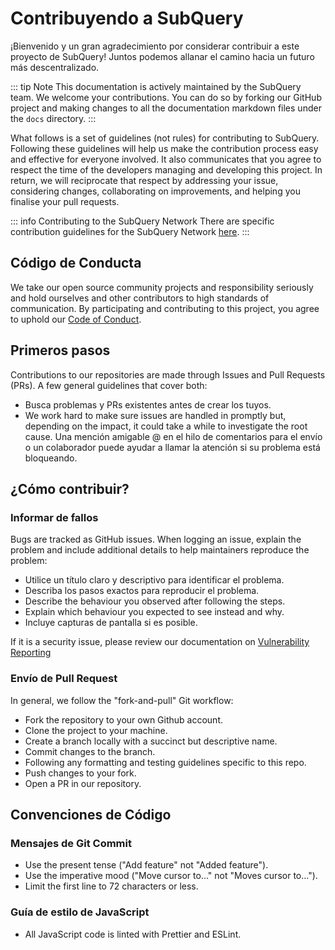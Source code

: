 # Contribuyendo a SubQuery

¡Bienvenido y un gran agradecimiento por considerar contribuir a este proyecto de SubQuery! Juntos podemos allanar el camino hacia un futuro más descentralizado.

::: tip Note This documentation is actively maintained by the SubQuery team. We welcome your contributions. You can do so by forking our GitHub project and making changes to all the documentation markdown files under the `docs` directory. :::

What follows is a set of guidelines (not rules) for contributing to SubQuery. Following these guidelines will help us make the contribution process easy and effective for everyone involved. It also communicates that you agree to respect the time of the developers managing and developing this project. In return, we will reciprocate that respect by addressing your issue, considering changes, collaborating on improvements, and helping you finalise your pull requests.

::: info Contributing to the SubQuery Network There are specific contribution guidelines for the SubQuery Network [here](../subquery_network/community.md#contributing-to-codebases). :::

## Código de Conducta

We take our open source community projects and responsibility seriously and hold ourselves and other contributors to high standards of communication. By participating and contributing to this project, you agree to uphold our [Code of Conduct](https://github.com/subquery/subql/blob/main/CODE_OF_CONDUCT.md).

## Primeros pasos

Contributions to our repositories are made through Issues and Pull Requests (PRs). A few general guidelines that cover both:

- Busca problemas y PRs existentes antes de crear los tuyos.
- We work hard to make sure issues are handled in promptly but, depending on the impact, it could take a while to investigate the root cause. Una mención amigable @ en el hilo de comentarios para el envío o un colaborador puede ayudar a llamar la atención si su problema está bloqueando.

## ¿Cómo contribuir?

### Informar de fallos

Bugs are tracked as GitHub issues. When logging an issue, explain the problem and include additional details to help maintainers reproduce the problem:

- Utilice un título claro y descriptivo para identificar el problema.
- Describa los pasos exactos para reproducir el problema.
- Describe the behaviour you observed after following the steps.
- Explain which behaviour you expected to see instead and why.
- Incluye capturas de pantalla si es posible.

If it is a security issue, please review our documentation on [Vulnerability Reporting](./vulnerability-reporting.md)

### Envío de Pull Request

In general, we follow the "fork-and-pull" Git workflow:

- Fork the repository to your own Github account.
- Clone the project to your machine.
- Create a branch locally with a succinct but descriptive name.
- Commit changes to the branch.
- Following any formatting and testing guidelines specific to this repo.
- Push changes to your fork.
- Open a PR in our repository.

## Convenciones de Código

### Mensajes de Git Commit

- Use the present tense ("Add feature" not "Added feature").
- Use the imperative mood ("Move cursor to..." not "Moves cursor to...").
- Limit the first line to 72 characters or less.

### Guía de estilo de JavaScript

- All JavaScript code is linted with Prettier and ESLint.
